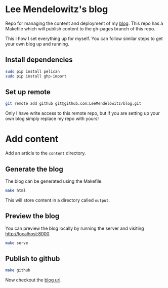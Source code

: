 Lee Mendelowitz's blog
==============

Repo for managing the content and deployment of my [blog](http://leemendelowitz.github.io/blog/). This repo has a Makefile which will publish content to the gh-pages branch of this repo.

This I how I set everything up for myself. You can follow similar steps to get your own blog up and running.

## Install dependencies

```bash
sudo pip install pelican
sudo pip install ghp-import
```

## Set up remote

```bash
git remote add github git@github.com:LeeMendelowitz/blog.git
```

Only I have write access to this remote repo, but if you are setting up your own blog
simply replace my repo with yours!

# Add content

Add an article to the ```content``` directory.

## Generate the blog

The blog can be generated using the Makefile.

```bash
make html
```

This will store content in a directory called ```output```.

## Preview the blog
You can preview the blog locally by running the server and visiting [http://localhost:8000](http://localhost:8000).
```bash
make serve
```

## Publish to github
```bash
make github
```
Now checkout the [blog url](http://leemendelowitz.github.io/blog/).
